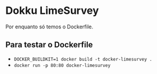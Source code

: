 # Dokku LimeSurvey
Por enquanto só temos o Dockerfile.

## Para testar o Dockerfile
- `DOCKER_BUILDKIT=1 docker build -t docker-limesurvey .`
- `docker run -p 80:80 docker-limesurvey`
